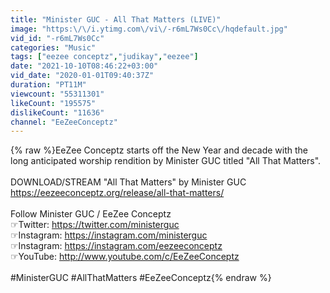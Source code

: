 ```yaml
---
title: "Minister GUC - All That Matters (LIVE)"
image: "https:\/\/i.ytimg.com\/vi\/-r6mL7Ws0Cc\/hqdefault.jpg"
vid_id: "-r6mL7Ws0Cc"
categories: "Music"
tags: ["eezee conceptz","judikay","eezee"]
date: "2021-10-10T08:46:22+03:00"
vid_date: "2020-01-01T09:40:37Z"
duration: "PT11M"
viewcount: "55311301"
likeCount: "195575"
dislikeCount: "11636"
channel: "EeZeeConceptz"
---
```

{% raw %}EeZee Conceptz starts off the New Year and decade with the long anticipated worship rendition by Minister GUC titled &quot;All That Matters&quot;.<br /><br />DOWNLOAD/STREAM &quot;All That Matters&quot; by Minister GUC<br /><a rel="nofollow" target="blank" href="https://eezeeconceptz.org/release/all-that-matters/">https://eezeeconceptz.org/release/all-that-matters/</a><br /><br />Follow Minister GUC / EeZee Conceptz<br />☞Twitter: <a rel="nofollow" target="blank" href="https://twitter.com/ministerguc">https://twitter.com/ministerguc</a><br />☞Instagram: <a rel="nofollow" target="blank" href="https://instagram.com/ministerguc">https://instagram.com/ministerguc</a><br />☞Instagram: <a rel="nofollow" target="blank" href="https://instagram.com/eezeeconceptz">https://instagram.com/eezeeconceptz</a><br />☞YouTube: <a rel="nofollow" target="blank" href="http://www.youtube.com/c/EeZeeConceptz">http://www.youtube.com/c/EeZeeConceptz</a><br /><br />#MinisterGUC #AllThatMatters #EeZeeConceptz{% endraw %}
